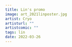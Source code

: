 ```yaml
---
title: Lin's promo
image: art_2021linposter.jpg
artist: Cryo
artisturl: ""
artistcomic: ""
tags: lin
date: 2022-03-26
---
```

